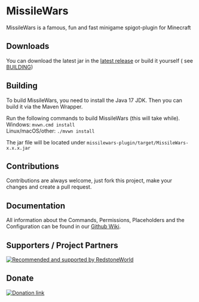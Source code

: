 # MissileWars

MissileWars is a famous, fun and fast minigame spigot-plugin for Minecraft

## Downloads

You can download the latest jar in the [latest release](https://github.com/Butzlabben/missilewars/releases/latest) or build it yourself (
see [BUILDING](#building))

## Building

To build MissileWars, you need to install the Java 17 JDK. Then you can build it via the Maven Wrapper.

Run the following commands to build MissileWars (this will take while).  
Windows: `mvwn.cmd install`     
Linux/macOS/other: `./mvwn install`

The jar file will be located under `missilewars-plugin/target/MissileWars-x.x.x.jar`

## Contributions

Contributions are always welcome, just fork this project, make your changes and create a pull request.

## Documentation

All information about the Commands, Permissions, Placeholders and the Configuration can be found
in our [Github Wiki](https://github.com/Butzlabben/missilewars/wiki).

## Supporters / Project Partners

[![Recommended and supported by RedstoneWorld](https://redstoneworld.de/bilder/kooperation/RedstoneWorld-Logo_small.png)](https://redstoneworld.de)

## Donate

[![Donation link](https://www.paypalobjects.com/en_US/DK/i/btn/btn_donateCC_LG.gif)](https://www.paypal.com/cgi-bin/webscr?cmd=_donations&business=naegele_daniel%40web.de&currency_code=EUR&source=url)
